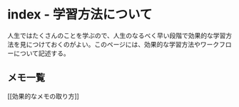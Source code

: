 # index - 学習方法について

人生ではたくさんのことを学ぶので、人生のなるべく早い段階で効果的な学習方法を見につけておくのがよい。このページには、効果的な学習方法やワークフローについて記述する。

## メモ一覧

[[効果的なメモの取り方]]